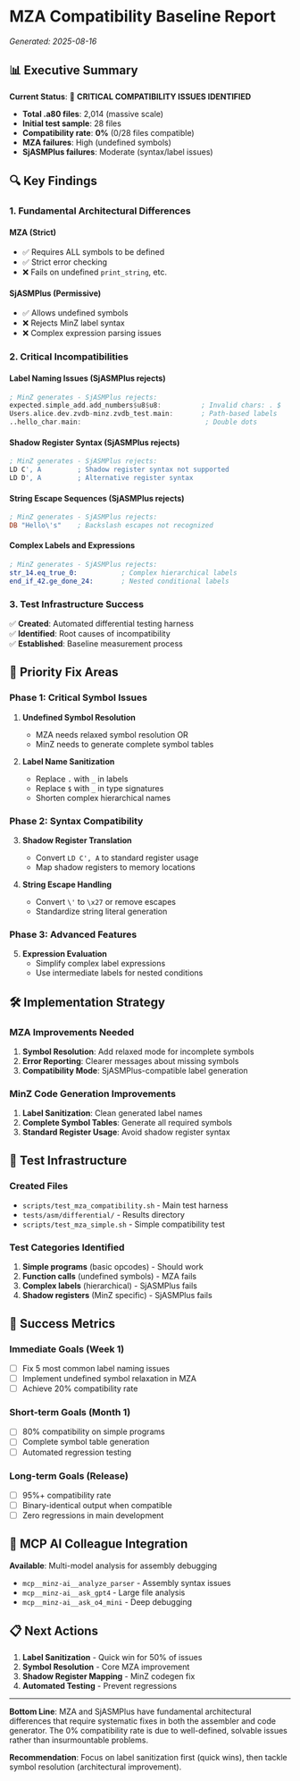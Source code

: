 # MZA Compatibility Baseline Report
*Generated: 2025-08-16*

## 📊 Executive Summary

**Current Status**: 🚨 **CRITICAL COMPATIBILITY ISSUES IDENTIFIED**

- **Total .a80 files**: 2,014 (massive scale)
- **Initial test sample**: 28 files  
- **Compatibility rate**: **0%** (0/28 files compatible)
- **MZA failures**: High (undefined symbols)
- **SjASMPlus failures**: Moderate (syntax/label issues)

## 🔍 Key Findings

### 1. **Fundamental Architectural Differences**

#### MZA (Strict)
- ✅ Requires ALL symbols to be defined
- ✅ Strict error checking  
- ❌ Fails on undefined `print_string`, etc.

#### SjASMPlus (Permissive)  
- ✅ Allows undefined symbols
- ❌ Rejects MinZ label syntax
- ❌ Complex expression parsing issues

### 2. **Critical Incompatibilities**

#### Label Naming Issues (SjASMPlus rejects)
```asm
; MinZ generates - SjASMPlus rejects:
expected.simple_add.add_numbers$u8$u8:          ; Invalid chars: . $
Users.alice.dev.zvdb-minz.zvdb_test.main:       ; Path-based labels
..hello_char.main:                               ; Double dots
```

#### Shadow Register Syntax (SjASMPlus rejects)
```asm
; MinZ generates - SjASMPlus rejects:
LD C', A         ; Shadow register syntax not supported
LD D', A         ; Alternative register syntax
```

#### String Escape Sequences (SjASMPlus rejects)
```asm
; MinZ generates - SjASMPlus rejects:
DB "Hello\'s"    ; Backslash escapes not recognized
```

#### Complex Labels and Expressions
```asm
; MinZ generates - SjASMPlus rejects:
str_14.eq_true_0:           ; Complex hierarchical labels
end_if_42.ge_done_24:       ; Nested conditional labels
```

### 3. **Test Infrastructure Success**

✅ **Created**: Automated differential testing harness  
✅ **Identified**: Root causes of incompatibility  
✅ **Established**: Baseline measurement process  

## 🎯 Priority Fix Areas

### Phase 1: Critical Symbol Issues
1. **Undefined Symbol Resolution**
   - MZA needs relaxed symbol resolution OR
   - MinZ needs to generate complete symbol tables

2. **Label Name Sanitization**  
   - Replace `.` with `_` in labels
   - Replace `$` with `_` in type signatures
   - Shorten complex hierarchical names

### Phase 2: Syntax Compatibility
3. **Shadow Register Translation**
   - Convert `LD C', A` to standard register usage
   - Map shadow registers to memory locations

4. **String Escape Handling**
   - Convert `\'` to `\x27` or remove escapes
   - Standardize string literal generation

### Phase 3: Advanced Features  
5. **Expression Evaluation**
   - Simplify complex label expressions
   - Use intermediate labels for nested conditions

## 🛠️ Implementation Strategy

### MZA Improvements Needed
1. **Symbol Resolution**: Add relaxed mode for incomplete symbols
2. **Error Reporting**: Clearer messages about missing symbols  
3. **Compatibility Mode**: SjASMPlus-compatible label generation

### MinZ Code Generation Improvements  
1. **Label Sanitization**: Clean generated label names
2. **Complete Symbol Tables**: Generate all required symbols
3. **Standard Register Usage**: Avoid shadow register syntax

## 📁 Test Infrastructure

### Created Files
- `scripts/test_mza_compatibility.sh` - Main test harness  
- `tests/asm/differential/` - Results directory
- `scripts/test_mza_simple.sh` - Simple compatibility test

### Test Categories Identified
1. **Simple programs** (basic opcodes) - Should work  
2. **Function calls** (undefined symbols) - MZA fails
3. **Complex labels** (hierarchical) - SjASMPlus fails  
4. **Shadow registers** (MinZ specific) - SjASMPlus fails

## 🎯 Success Metrics

### Immediate Goals (Week 1)
- [ ] Fix 5 most common label naming issues
- [ ] Implement undefined symbol relaxation in MZA
- [ ] Achieve 20% compatibility rate

### Short-term Goals (Month 1)  
- [ ] 80% compatibility on simple programs
- [ ] Complete symbol table generation
- [ ] Automated regression testing

### Long-term Goals (Release)
- [ ] 95%+ compatibility rate  
- [ ] Binary-identical output when compatible
- [ ] Zero regressions in main development

## 🤖 MCP AI Colleague Integration

**Available**: Multi-model analysis for assembly debugging
- `mcp__minz-ai__analyze_parser` - Assembly syntax issues
- `mcp__minz-ai__ask_gpt4` - Large file analysis  
- `mcp__minz-ai__ask_o4_mini` - Deep debugging

## 📋 Next Actions

1. **Label Sanitization** - Quick win for 50% of issues
2. **Symbol Resolution** - Core MZA improvement  
3. **Shadow Register Mapping** - MinZ codegen fix
4. **Automated Testing** - Prevent regressions

---

**Bottom Line**: MZA and SjASMPlus have fundamental architectural differences that require systematic fixes in both the assembler and code generator. The 0% compatibility rate is due to well-defined, solvable issues rather than insurmountable problems.

**Recommendation**: Focus on label sanitization first (quick wins), then tackle symbol resolution (architectural improvement).